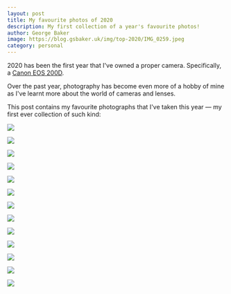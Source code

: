 ```yaml
---
layout: post
title: My favourite photos of 2020
description: My first collection of a year's favourite photos!
author: George Baker
image: https://blog.gsbaker.uk/img/top-2020/IMG_0259.jpeg
category: personal
---
```


2020 has been the first year that I've owned a proper camera. Specifically, a 
[Canon EOS 200D](https://store.canon.co.uk/canon-eos-200d-black-ef-s-18-55mm-f-3-5-5-6-iii-lens/2250C018/). 

Over the past year, photography has become even more of a hobby of mine as I've learnt
more about the world of cameras and lenses.

This post contains my favourite photographs that I've taken this year — my first ever
 collection of such kind:

![](/img/top-2020/IMG_0218.jpeg)

![](/img/top-2020/IMG_0257.jpeg)

![](/img/top-2020/IMG_0259.jpeg)

![](/img/top-2020/IMG_0576.jpeg)

![](/img/top-2020/IMG_0635.jpeg)

![](/img/top-2020/IMG_2759.jpeg)

![](/img/top-2020/IMG_3111.jpeg)

![](/img/top-2020/IMG_3298.jpeg)

![](/img/top-2020/IMG_3349.jpeg)

![](/img/top-2020/IMG_3425.jpeg)

![](/img/top-2020/IMG_3564.jpeg)

![](/img/top-2020/IMG_3722.jpeg)

![](/img/top-2020/IMG_3802.jpeg)